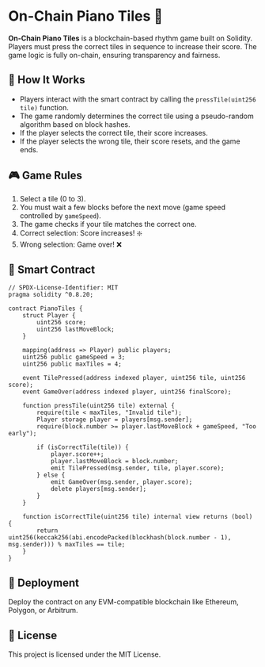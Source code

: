 # On-Chain Piano Tiles 🎵

**On-Chain Piano Tiles** is a blockchain-based rhythm game built on Solidity. Players must press the correct tiles in sequence to increase their score. The game logic is fully on-chain, ensuring transparency and fairness.

## 🚀 How It Works
- Players interact with the smart contract by calling the `pressTile(uint256 tile)` function.
- The game randomly determines the correct tile using a pseudo-random algorithm based on block hashes.
- If the player selects the correct tile, their score increases.
- If the player selects the wrong tile, their score resets, and the game ends.

## 🎮 Game Rules
1. Select a tile (0 to 3).
2. You must wait a few blocks before the next move (game speed controlled by `gameSpeed`).
3. The game checks if your tile matches the correct one.
4. Correct selection: Score increases! ❇️ 
5. Wrong selection: Game over! ❌

## 📜 Smart Contract  
```solidity
// SPDX-License-Identifier: MIT
pragma solidity ^0.8.20;

contract PianoTiles {
    struct Player {
        uint256 score;
        uint256 lastMoveBlock;
    }

    mapping(address => Player) public players;
    uint256 public gameSpeed = 3;
    uint256 public maxTiles = 4;

    event TilePressed(address indexed player, uint256 tile, uint256 score);
    event GameOver(address indexed player, uint256 finalScore);

    function pressTile(uint256 tile) external {
        require(tile < maxTiles, "Invalid tile");
        Player storage player = players[msg.sender];
        require(block.number >= player.lastMoveBlock + gameSpeed, "Too early");
        
        if (isCorrectTile(tile)) {
            player.score++;
            player.lastMoveBlock = block.number;
            emit TilePressed(msg.sender, tile, player.score);
        } else {
            emit GameOver(msg.sender, player.score);
            delete players[msg.sender];
        }
    }

    function isCorrectTile(uint256 tile) internal view returns (bool) {
        return uint256(keccak256(abi.encodePacked(blockhash(block.number - 1), msg.sender))) % maxTiles == tile;
    }
}
```

## 🔧 Deployment
Deploy the contract on any EVM-compatible blockchain like Ethereum, Polygon, or Arbitrum.

## 📜 License
This project is licensed under the MIT License.

